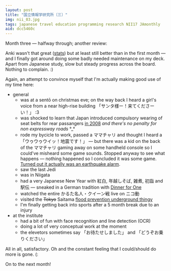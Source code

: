 ```yaml
---
layout: post
title: "国立情報学研究所〔三〕"
img: nii_03.jpg
tags: japanese travel education programming research NII17 JAmonthly
aid: dcc5460c
---
```


Month three — halfway through; another review:

Anki wasn't that great ([stats](/assets/img/blog/anki_stats_180118.png)) but at least still better than in the first month — and I finally got around doing some badly needed maintenance on my deck. Apart from Japanese study, slow but steady progress across the board. Nothing to complain. :)

Again, an attempt to convince myself that I'm actually making good use of my time here:  

* general
    * was at a sentō on christmas eve; on the way back I heard a girl's voice from a near high-rise building <span class="mixlang"><span class="swap" swap="&quot;Santa Claaaus! Please come to our hooouse!&quot;"><span class="inner">「サンタ様ー！来てくださーい！」</span></span></span> :3
    * was shocked to learn that Japan introduced compulsory wearing of seat belts for rear passangers [in 2008](https://ja.wikipedia.org/wiki/%E3%82%B7%E3%83%BC%E3%83%88%E3%83%99%E3%83%AB%E3%83%88#%E5%BE%8C%E9%83%A8%E5%BA%A7%E5%B8%AD%E3%82%B7%E3%83%BC%E3%83%88%E3%83%99%E3%83%AB%E3%83%88%E7%BE%A9%E5%8B%99%E5%8C%96) *and there's no penalty for non expressway roads* °_°
    * rode my bycicle to work, passed a <span class="mixlang"><span class="swap" swap="mama-chari (bicycle type with front basket often used by mothers)"><span class="inner">ママチャリ</span></span></span> and thought I heard a <span class="mixlang"><span class="swap" swap="&quot;UuUuUi! Earthquake alarm!&quot;"><span class="inner">「ウゥウゥウイッ！地震です！」</span></span></span> — but there was a kid on the back of the <span class="mixlang"><span class="swap" swap="mama-chari"><span class="inner">ママチャリ</span></span></span> gaming away on some handheld console so I could've misheard some game sounds. Stopped anyway to see what happens — nothing happened so I concluded it was some game. [Turned out it actually was an earthquake alarm](https://rocketnews24.com/2018/01/05/1004451/).
    * saw the last Jedi
    * was in Niigata
    * had a very Japanese New Year with <span class="mixlang"><span class="swap" swap="Kōhaku"><span class="inner">紅白</span></span></span>, <span class="mixlang"><span class="swap" swap="koshi-toshi soba"><span class="inner">年越しそば</span></span></span>, <span class="mixlang"><span class="swap" swap="zō-ni"><span class="inner">雑煮</span></span></span>, <span class="mixlang"><span class="swap" swap="hatsumōde"><span class="inner">初詣</span></span></span> and <span class="mixlang"><span class="swap" swap="ekiden"><span class="inner">駅伝</span></span></span> — sneaked in a German tradition with [Dinner for One](http://www.spiegel.de/international/zeitgeist/dinner-for-who-germany-s-new-year-procedure-a-418781.html)
    * watched the entire <span class="mixlang"><span class="swap" swap="karuta master and queen championship"><span class="inner">かるた名人・クイーン戦</span></span></span> live on <span class="mixlang"><span class="swap" swap="Nico Nico Dōga"><span class="inner">ニコ動</span></span></span>
    * visited the <s>Tokyo</s> Saitama [flood prevention underground thingy](/assets/img/blog/nii_add_05.jpg)
    * I'm finally getting back into sports after a 5 month break due to an injury
* at the institute
    * had a bit of fun with face recognition and line detection (OCR)
    * doing a lot of very conceptual work at the moment
    * the elevetors sometimes say <span class="mixlang"><span class="swap" swap="&quot;Sorry for the wait&quot;"><span class="inner">「お待たせしました」</span></span></span> and <span class="mixlang"><span class="swap" swap="&quot;Please enter&quot;"><span class="inner">「どうぞお乗りください」</span></span></span>

All in all, satisfactory. Oh and the constant feeling that I could/should do more is gone. (:

On to the next month!

